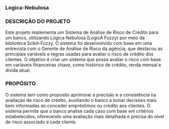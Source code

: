 ### Logica-Nebulosa

### DESCRIÇÃO DO PROJETO

Este projeto implementa um Sistema de Análise de Risco de Crédito para um banco, utilizando Lógica Nebulosa (LogicA Fuzzy) por meio da biblioteca Scikit-Fuzzy. O sistema foi desenvolvido com base em uma entrevista com o Gerente de Análise de Risco da agência, que destacou as principais variáveis e regras usadas para avaliar o risco de crédito dos clientes. O objetivo é criar um sistema que possa avaliar o risco com base em variáveis financeiras chave, como histórico de crédito, renda mensal e dívida atual.

### PROPÓSITO

O sistema tem como proposito aprimorar a precisão e a consistência na avaliação de risco de crédito, auxiliando o banco a tomar decisões mais bem informadas ao conceder empréstimos ou crédito aos clientes. O sistema permite que o banco analise cada caso com base em critérios estabelecidos, oferecendo uma avaliação mais detalhada e precisa do nível de risco associado a cada cliente.
